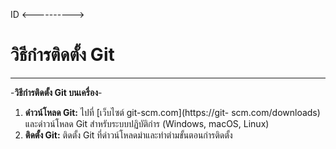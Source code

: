 ID <---------->
# วิธีกํารติดตั้ง Git
---
-**วิธีกํารติดตั้ง Git บนเครื่อง**-
1. **ดําวน์โหลด Git:** ไปที่ [เว็บไซต์ git-scm.com](https://git-
scm.com/downloads) และดําวน์โหลด Git สําหรับระบบปฏิบัติกําร (Windows,
macOS, Linux)
2. **ติดตั้ง Git:** ติดตั้ง Git ที่ดําวน์โหลดมําและทําตํามขั้นตอนกํารติดตั้ง